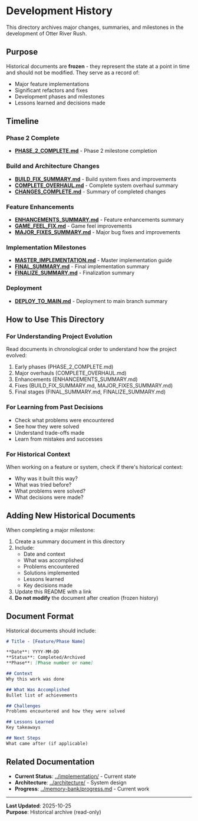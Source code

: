 # Development History

This directory archives major changes, summaries, and milestones in the development of Otter River Rush.

## Purpose

Historical documents are **frozen** - they represent the state at a point in time and should not be modified. They serve as a record of:
- Major feature implementations
- Significant refactors and fixes
- Development phases and milestones
- Lessons learned and decisions made

## Timeline

### Phase 2 Complete
- **[PHASE_2_COMPLETE.md](./PHASE_2_COMPLETE.md)** - Phase 2 milestone completion

### Build and Architecture Changes
- **[BUILD_FIX_SUMMARY.md](./BUILD_FIX_SUMMARY.md)** - Build system fixes and improvements
- **[COMPLETE_OVERHAUL.md](./COMPLETE_OVERHAUL.md)** - Complete system overhaul summary
- **[CHANGES_COMPLETE.md](./CHANGES_COMPLETE.md)** - Summary of completed changes

### Feature Enhancements
- **[ENHANCEMENTS_SUMMARY.md](./ENHANCEMENTS_SUMMARY.md)** - Feature enhancements summary
- **[GAME_FEEL_FIX.md](./GAME_FEEL_FIX.md)** - Game feel improvements
- **[MAJOR_FIXES_SUMMARY.md](./MAJOR_FIXES_SUMMARY.md)** - Major bug fixes and improvements

### Implementation Milestones
- **[MASTER_IMPLEMENTATION.md](./MASTER_IMPLEMENTATION.md)** - Master implementation guide
- **[FINAL_SUMMARY.md](./FINAL_SUMMARY.md)** - Final implementation summary
- **[FINALIZE_SUMMARY.md](./FINALIZE_SUMMARY.md)** - Finalization summary

### Deployment
- **[DEPLOY_TO_MAIN.md](./DEPLOY_TO_MAIN.md)** - Deployment to main branch summary

## How to Use This Directory

### For Understanding Project Evolution
Read documents in chronological order to understand how the project evolved:
1. Early phases (PHASE_2_COMPLETE.md)
2. Major overhauls (COMPLETE_OVERHAUL.md)
3. Enhancements (ENHANCEMENTS_SUMMARY.md)
4. Fixes (BUILD_FIX_SUMMARY.md, MAJOR_FIXES_SUMMARY.md)
5. Final stages (FINAL_SUMMARY.md, FINALIZE_SUMMARY.md)

### For Learning from Past Decisions
- Check what problems were encountered
- See how they were solved
- Understand trade-offs made
- Learn from mistakes and successes

### For Historical Context
When working on a feature or system, check if there's historical context:
- Why was it built this way?
- What was tried before?
- What problems were solved?
- What decisions were made?

## Adding New Historical Documents

When completing a major milestone:
1. Create a summary document in this directory
2. Include:
   - Date and context
   - What was accomplished
   - Problems encountered
   - Solutions implemented
   - Lessons learned
   - Key decisions made
3. Update this README with a link
4. **Do not modify** the document after creation (frozen history)

## Document Format

Historical documents should include:
```markdown
# Title - [Feature/Phase Name]

**Date**: YYYY-MM-DD
**Status**: Completed/Archived
**Phase**: [Phase number or name]

## Context
Why this work was done

## What Was Accomplished
Bullet list of achievements

## Challenges
Problems encountered and how they were solved

## Lessons Learned
Key takeaways

## Next Steps
What came after (if applicable)
```

## Related Documentation

- **Current Status**: [../implementation/](../implementation/) - Current state
- **Architecture**: [../architecture/](../architecture/) - System design
- **Progress**: [../memory-bank/progress.md](../memory-bank/progress.md) - Current work

---

**Last Updated**: 2025-10-25  
**Purpose**: Historical archive (read-only)
